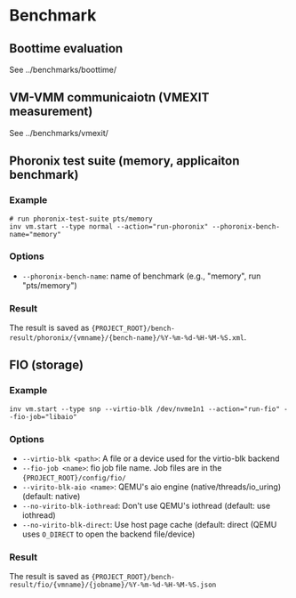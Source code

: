 # Benchmark

## Boottime evaluation
See ../benchmarks/boottime/

## VM-VMM communicaiotn (VMEXIT measurement)
See ../benchmarks/vmexit/

## Phoronix test suite (memory, applicaiton benchmark)
### Example

```
# run phoronix-test-suite pts/memory
inv vm.start --type normal --action="run-phoronix" --phoronix-bench-name="memory"
```

### Options
- `--phoronix-bench-name`: name of benchmark (e.g., "memory", run "pts/memory")

### Result
The result is saved as `{PROJECT_ROOT}/bench-result/phoronix/{vmname}/{bench-name}/%Y-%m-%d-%H-%M-%S.xml`.


## FIO (storage)
### Example
```
inv vm.start --type snp --virtio-blk /dev/nvme1n1 --action="run-fio" --fio-job="libaio"
```

### Options
- `--virtio-blk <path>`: A file or a device used for the virtio-blk backend
- `--fio-job <name>`: fio job file name. Job files are in the `{PROJECT_ROOT}/config/fio/`
- `--virito-blk-aio <name>`: QEMU's aio engine (native/threads/io_uring) (default: native)
- `--no-virito-blk-iothread`: Don't use QEMU's iothread (default: use iothread)
- `--no-virito-blk-direct`: Use host page cache (default: direct (QEMU uses `O_DIRECT` to open the backend file/device)

### Result
The result is saved as `{PROJECT_ROOT}/bench-result/fio/{vmname}/{jobname}/%Y-%m-%d-%H-%M-%S.json`

